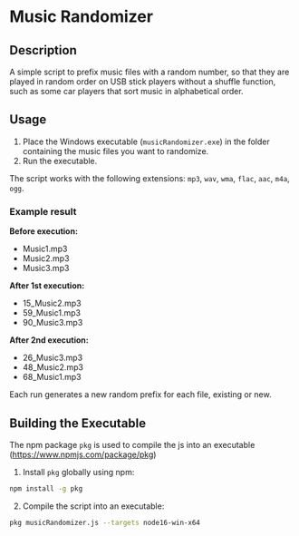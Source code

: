 # Music Randomizer

## Description

A simple script to prefix music files with a random number, so that they are played in random order on USB stick players without a shuffle function, such as some car players that sort music in alphabetical order.

## Usage

1. Place the Windows executable (`musicRandomizer.exe`) in the folder containing the music files you want to randomize.
2. Run the executable.

The script works with the following extensions: `mp3`, `wav`, `wma`, `flac`, `aac`, `m4a`, `ogg`.

### Example result

**Before execution:**

- Music1.mp3
- Music2.mp3
- Music3.mp3

**After 1st execution:**

- 15_Music2.mp3
- 59_Music1.mp3
- 90_Music3.mp3

**After 2nd execution:**

- 26_Music3.mp3
- 48_Music2.mp3
- 68_Music1.mp3

Each run generates a new random prefix for each file, existing or new.

## Building the Executable

The npm package `pkg` is used to compile the js into an executable
(<https://www.npmjs.com/package/pkg>)

1. Install `pkg` globally using npm:

```sh
npm install -g pkg
```

2. Compile the script into an executable:

```sh
pkg musicRandomizer.js --targets node16-win-x64
```
